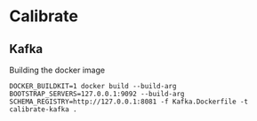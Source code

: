 # Calibrate
## Kafka
Building the docker image
```commandline
DOCKER_BUILDKIT=1 docker build --build-arg BOOTSTRAP_SERVERS=127.0.0.1:9092 --build-arg SCHEMA_REGISTRY=http://127.0.0.1:8081 -f Kafka.Dockerfile -t calibrate-kafka . 
```
